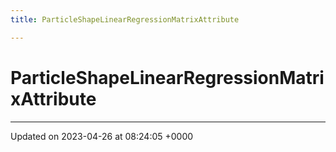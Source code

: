 ```yaml
---
title: ParticleShapeLinearRegressionMatrixAttribute

---
```


# ParticleShapeLinearRegressionMatrixAttribute





-------------------------------

Updated on 2023-04-26 at 08:24:05 +0000
